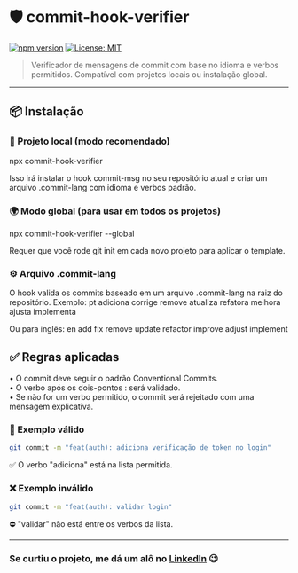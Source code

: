 # 🛡️ commit-hook-verifier

[![npm version](https://img.shields.io/npm/v/commit-hook-verifier.svg)](https://www.npmjs.com/package/commit-hook-verifier)
[![License: MIT](https://img.shields.io/badge/license-MIT-green.svg)](LICENSE)

> Verificador de mensagens de commit com base no idioma e verbos permitidos. Compatível com projetos locais ou instalação global.

---

## 📦 Instalação

### 📁 Projeto local (modo recomendado)
npx commit-hook-verifier

Isso irá instalar o hook commit-msg no seu repositório atual e criar um arquivo .commit-lang com idioma e verbos padrão.

### 🌍 Modo global (para usar em todos os projetos)
npx commit-hook-verifier --global

Requer que você rode git init em cada novo projeto para aplicar o template.

### ⚙️ Arquivo .commit-lang
O hook valida os commits baseado em um arquivo .commit-lang na raiz do repositório. Exemplo:
pt
adiciona corrige remove atualiza refatora melhora ajusta implementa

Ou para inglês:
en
add fix remove update refactor improve adjust implement

## ✅ Regras aplicadas
• O commit deve seguir o padrão Conventional Commits. <br/>
• O verbo após os dois-pontos : será validado. <br/>
• Se não for um verbo permitido, o commit será rejeitado com uma mensagem explicativa.

### 📘 Exemplo válido
````bash
git commit -m "feat(auth): adiciona verificação de token no login"
````
✅ O verbo "adiciona" está na lista permitida.

### ❌ Exemplo inválido
````bash
git commit -m "feat(auth): validar login"
````
⛔ "validar" não está entre os verbos da lista.
<hr/>

### Se curtiu o projeto, me dá um alô no <a href="https://portifolio-react-rosy.vercel.app/" rel="nofollow">LinkedIn</a> 😉
